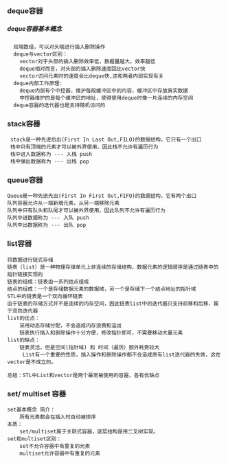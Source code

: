 ### deque容器

##### deque容器基本概念
      双端数组，可以对头端进行插入删除操作
      deque与vector区别：
        vector对于头部的插入删除效率低，数据量越大，效率越低
        deque相对而言，对头部的插入删除速度回比vector快
        vector访问元素时的速度会比deque快,这和两者内部实现有关
      deque内部工作原理:
        deque内部有个中控器，维护每段缓冲区中的内容，缓冲区中存放真实数据
        中控器维护的是每个缓冲区的地址，使得使用deque时像一片连续的内存空间
      deque容器的迭代器也是支持随机访问的

### stack容器

     stack是一种先进后出(First In Last Out,FILO)的数据结构，它只有一个出口
     栈中只有顶端的元素才可以被外界使用，因此栈不允许有遍历行为
     栈中进入数据称为 --- 入栈 push
     栈中弹出数据称为 --- 出栈 pop

### queue容器

    Queue是一种先进先出(First In First Out,FIFO)的数据结构，它有两个出口
    队列容器允许从一端新增元素，从另一端移除元素
    队列中只有队头和队尾才可以被外界使用，因此队列不允许有遍历行为
    队列中进数据称为 --- 入队 push
    队列中出数据称为 --- 出队 pop

### list容器

    将数据进行链式存储
    链表（list）是一种物理存储单元上非连续的存储结构，数据元素的逻辑顺序是通过链表中的指针链接实现的
    链表的组成：链表由一系列结点组成
    结点的组成：一个是存储数据元素的数据域，另一个是存储下一个结点地址的指针域
    STL中的链表是一个双向循环链表
    由于链表的存储方式并不是连续的内存空间，因此链表list中的迭代器只支持前移和后移，属于双向迭代器
    list的优点：
        采用动态存储分配，不会造成内存浪费和溢出
        链表执行插入和删除操作十分方便，修改指针即可，不需要移动大量元素
    list的缺点：
        链表灵活，但是空间(指针域) 和 时间（遍历）额外耗费较大
         List有一个重要的性质，插入操作和删除操作都不会造成原有list迭代器的失效，这在vector是不成立的。

    总结：STL中List和vector是两个最常被使用的容器，各有优缺点

### set/ multiset 容器

    set基本概念 简介：
        所有元素都会在插入时自动被排序
    本质：
        set/multiset属于关联式容器，底层结构是用二叉树实现。
    set和multiset区别：
        set不允许容器中有重复的元素
        multiset允许容器中有重复的元素